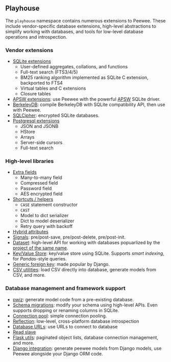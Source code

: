 ## Playhouse

The `playhouse` namespace contains numerous extensions to Peewee. These include vendor-specific database extensions, high-level abstractions to simplify working with databases, and tools for low-level database operations and introspection.

### Vendor extensions

* [SQLite extensions](http://docs.peewee-orm.com/en/latest/peewee/playhouse.html#sqlite-ext)
    * User-defined aggregates, collations, and functions
    * Full-text search (FTS3/4/5)
    * BM25 ranking algorithm implemented as SQLite C extension, backported to FTS4
    * Virtual tables and C extensions
    * Closure tables
* [APSW extensions](http://docs.peewee-orm.com/en/latest/peewee/playhouse.html#apsw-an-advanced-sqlite-driver): use Peewee with the powerful [APSW](https://github.com/rogerbinns/apsw) SQLite driver.
* [BerkeleyDB](http://docs.peewee-orm.com/en/latest/peewee/playhouse.html#berkeleydb-backend): compile BerkeleyDB with SQLite compatibility API, then use with Peewee.
* [SQLCipher](http://docs.peewee-orm.com/en/latest/peewee/playhouse.html#sqlcipher-backend): encrypted SQLite databases.
* [Postgresql extensions](http://docs.peewee-orm.com/en/latest/peewee/playhouse.html#postgresql-extensions)
    * JSON and JSONB
    * HStore
    * Arrays
    * Server-side cursors
    * Full-text search

### High-level libraries

* [Extra fields](http://docs.peewee-orm.com/en/latest/peewee/playhouse.html#extra-fields)
    * Many-to-many field
    * Compressed field
    * Password field
    * AES encrypted field
* [Shortcuts / helpers](http://docs.peewee-orm.com/en/latest/peewee/playhouse.html#shortcuts)
    * `CASE` statement constructor
    * `CAST`
    * Model to dict serializer
    * Dict to model deserializer
    * Retry query with backoff
* [Hybrid attributes](http://docs.peewee-orm.com/en/latest/peewee/playhouse.html#hybrid)
* [Signals](http://docs.peewee-orm.com/en/latest/peewee/playhouse.html#signals): pre/post-save, pre/post-delete, pre/post-init.
* [Dataset](http://docs.peewee-orm.com/en/latest/peewee/playhouse.html#dataset): high-level API for working with databases popuarlized by the [project of the same name](https://dataset.readthedocs.io/).
* [Key/Value Store](http://docs.peewee-orm.com/en/latest/peewee/playhouse.html#kv): key/value store using SQLite. Supports *smart indexing*, for *Pandas*-style queries.
* [Generic foreign key](http://docs.peewee-orm.com/en/latest/peewee/playhouse.html#gfk): made popular by Django.
* [CSV utilities](http://docs.peewee-orm.com/en/latest/peewee/playhouse.html#csv-utils): load CSV directly into database, generate models from CSV, and more.

### Database management and framework support

* [pwiz](http://docs.peewee-orm.com/en/latest/peewee/playhouse.html#pwiz): generate model code from a pre-existing database.
* [Schema migrations](http://docs.peewee-orm.com/en/latest/peewee/playhouse.html#migrate): modify your schema using high-level APIs. Even supports dropping or renaming columns in SQLite.
* [Connection pool](http://docs.peewee-orm.com/en/latest/peewee/playhouse.html#pool): simple connection pooling.
* [Reflection](http://docs.peewee-orm.com/en/latest/peewee/playhouse.html#reflection): low-level, cross-platform database introspection
* [Database URLs](http://docs.peewee-orm.com/en/latest/peewee/playhouse.html#db-url): use URLs to connect to database
* [Read slave](http://docs.peewee-orm.com/en/latest/peewee/playhouse.html#read-slaves)
* [Flask utils](http://docs.peewee-orm.com/en/latest/peewee/playhouse.html#flask-utils): paginated object lists, database connection management, and more.
* [Django integration](http://docs.peewee-orm.com/en/latest/peewee/playhouse.html#djpeewee): generate peewee models from Django models, use Peewee alongside your Django ORM code.
